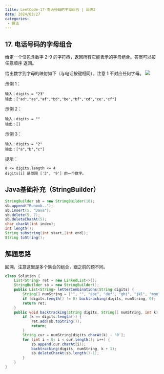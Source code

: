 ```yaml
---
title: LeetCode-17-电话号码的字母组合 | 回溯3
date: 2024/03/27
categories:
 - 算法
---
```

## 17. 电话号码的字母组合
给定一个仅包含数字 2-9 的字符串，返回所有它能表示的字母组合。答案可以按 任意顺序 返回。

给出数字到字母的映射如下（与电话按键相同）。注意 1 不对应任何字母。
![](/image/2024040101.png)


示例 1：
```
输入：digits = "23"
输出：["ad","ae","af","bd","be","bf","cd","ce","cf"]
```
示例 2：
```
输入：digits = ""
输出：[]
```
示例 3：
```
输入：digits = "2"
输出：["a","b","c"]
```

提示：
```
0 <= digits.length <= 4
digits[i] 是范围 ['2', '9'] 的一个数字。
```

## Java基础补充（StringBuilder）
```java
StringBuilder sb = new StringBuilder(10);
sb.append("Runoob..");
sb.insert(5, "Java");
sb.delete(5, 7);
sb.deleteCharAt(5);
char charAt(int index);
int length();
String substring(int start,[int end]);
String toString();
```

## 解题思路
回溯，注意这里是多个集合的组合，跟之前的题不同。

```java
class Solution {
    List<String> ret = new LinkedList<>();
    StringBuilder sb = new StringBuilder();
    public List<String> letterCombinations(String digits) {
        String[] numString = {"", "", "abc", "def", "ghi", "jkl", "mno", "pqrs", "tuv", "wxyz"};
        if (digits.length() != 0) backtracking(digits, numString, 0);
        return ret;
    }
    public void backtracking(String digits, String[] numString, int k) { // 本轮处理digits[k]
        if (k == digits.length()) {
            ret.add(sb.toString());
            return;
        }
        String cur = numString[digits.charAt(k) - '0'];
        for (int i = 0; i < cur.length(); i++) {
            sb.append(cur.charAt(i));
            backtracking(digits, numString, k + 1);
            sb.deleteCharAt(sb.length()-1);
        }
    }
}
```